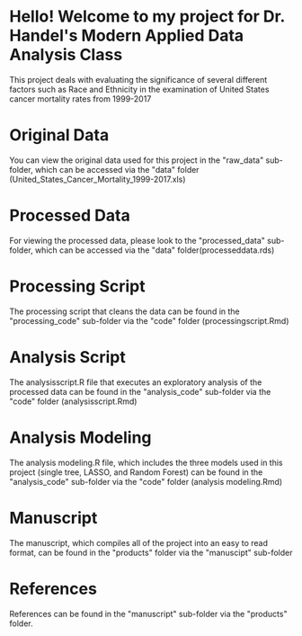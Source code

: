 # Hello! Welcome to my project for Dr. Handel's Modern Applied Data Analysis Class
This project deals with evaluating the significance of several different factors such 
as Race and Ethnicity in the examination of United States cancer mortality rates from 1999-2017

# Original Data
You can view the original data used for this project in the "raw_data" sub-folder,
which can be accessed via the "data" folder (United_States_Cancer_Mortality_1999-2017.xls)

# Processed Data
For viewing the processed data, please look to the 
"processed_data" sub-folder, which can be accessed via the "data" folder(processeddata.rds)

# Processing Script
The processing script that cleans the data can be found in the "processing_code"
sub-folder via the "code" folder (processingscript.Rmd)

# Analysis Script
The analysisscript.R file that executes an exploratory analysis of the processed data
can be found in the "analysis_code" sub-folder via the "code" folder (analysisscript.Rmd)

# Analysis Modeling
The analysis modeling.R file, which includes the three models used in this project
(single tree, LASSO, and Random Forest) can be found in the "analysis_code" 
sub-folder via the "code" folder (analysis modeling.Rmd)

# Manuscript
The manuscript, which compiles all of the project into an easy to read format,
can be found in the "products" folder via the "manuscipt" sub-folder 

# References
References can be found in the "manuscript" sub-folder via the "products" folder.
